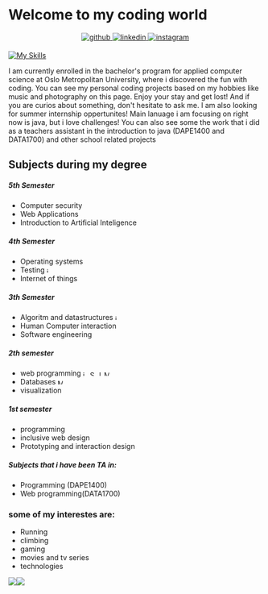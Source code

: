 <!--
**jpwiig/jpwiig** is a ✨ _special_ ✨ repository because its `README.md` (this file) appears on your GitHub profile.

Here are some ideas to get you started:

- 🔭 I’m currently working on ...
- 🌱 I’m currently learning ...
- 👯 I’m looking to collaborate on ...
- 🤔 I’m looking for help with ...
- 💬 Ask me about ...
- 📫 How to reach me: ...
- 😄 Pronouns: ...
- ⚡ Fun fact: ...
-->

# Welcome to my  coding world  
  

<div align="center">
<a href="https://github.com/jpwiig" target="_blank">
<img src=https://img.shields.io/badge/github-%2324292e.svg?&style=for-the-badge&logo=github&logoColor=white alt=github style="margin-bottom: 5px;" />
</a>
<a href="https://www.linkedin.com/in/jonpetterwiig" target="_blank">
<img src=https://img.shields.io/badge/linkedin-%231E77B5.svg?&style=for-the-badge&logo=linkedin&logoColor=white alt=linkedin style="margin-bottom: 5px;" />
</a>
<a href="https://www.instagram.com/jpwiig/" target="_blank">
<img src=https://img.shields.io/badge/instagram-%23000000.svg?&style=for-the-badge&logo=instagram&logoColor=white alt=instagram style="margin-bottom: 5px;" />
</a>  
</div>  
  
[![My Skills](https://skillicons.dev/icons?i=java,linux,docker,git,js,html,css,react,dotnet,bootstrap,heroku,bash,powershell)](https://skillicons.dev)
<br/>  

I am currently enrolled in the bachelor's program for applied computer science at Oslo Metropolitan University, where i discovered the fun with coding. You can see my personal coding projects based on my hobbies like music and photography on this page.  Enjoy your stay and get lost! And if you are curios about something, don't hesitate to ask me. I am also looking for summer internship oppertunites! Main lanuage i am focusing on right now is java, but i love challenges! You can also see some the work that i did as a teachers assistant in the introduction to java (DAPE1400 and DATA1700) and other school related projects

## Subjects during my degree

##### 5th Semester
* Computer security
* Web Applications
* Introduction to Artificial Inteligence

##### 4th Semester
* Operating systems 
* Testing <img src="https://cdn-icons-png.flaticon.com/512/5968/5968282.png" alt = "java" height = "10" width = "auto">
* Internet of things

##### 3th Semester 
 * Algoritm and datastructures <img src="https://cdn-icons-png.flaticon.com/512/5968/5968282.png" alt = "java" height = "10" width = "auto">
 * Human Computer interaction 
* Software engineering 

##### 2th semester
 * web programming <img src="https://cdn-icons-png.flaticon.com/512/5968/5968282.png" alt = "java" height = "10" width = "auto"> <img src="https://spring.io/images/projects/spring-edf462fec682b9d48cf628eaf9e19521.svg" alt ="Spring Boot" height ="10" > <img src="https://upload.wikimedia.org/wikipedia/commons/thumb/6/6a/JavaScript-logo.png/900px-JavaScript-logo.png?20120221235433" alt ="JavaScript" width = 10> <img src="https://seeklogo.com/images/M/mysql-logo-69B39F7D18-seeklogo.com.png" alt = "MySQL" width = 10>
 * Databases <img src="https://seeklogo.com/images/M/mysql-logo-69B39F7D18-seeklogo.com.png" alt = "MySQL" width = 10>
 * visualization
##### 1st semester
 * programming 
 * inclusive web design 
 * Prototyping and interaction design
 
  

##### Subjects that i have been TA in: 
* Programming (DAPE1400)
* Web programming(DATA1700)

### some of my interestes are:   
  

+ Running
+ climbing
+ gaming
+ movies and tv series
+ technologies  
  
  
<div>
<img src="https://github-readme-stats.vercel.app/api/top-langs/?username=jpwiig&theme=highcontrast&layout=compact"  /><img src ="https://github-readme-stats.vercel.app/api?username=jpwiig&theme=highcontrast&show_icons=true&count_private=true&layout=compact"/>
</div>
<br />


